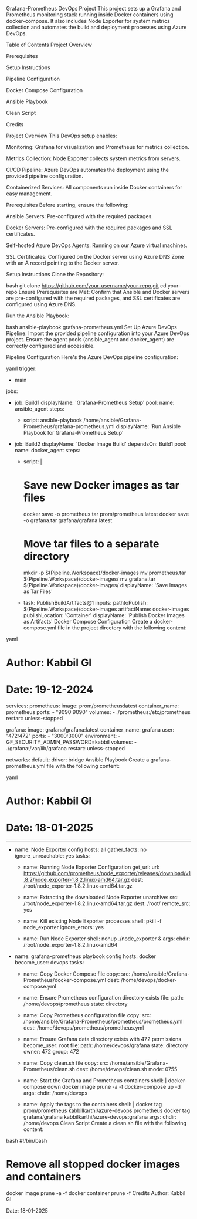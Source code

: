 Grafana-Prometheus DevOps Project
This project sets up a Grafana and Prometheus monitoring stack running inside Docker containers using docker-compose. It also includes Node Exporter for system metrics collection and automates the build and deployment processes using Azure DevOps.

Table of Contents
Project Overview

Prerequisites

Setup Instructions

Pipeline Configuration

Docker Compose Configuration

Ansible Playbook

Clean Script

Credits

Project Overview
This DevOps setup enables:

Monitoring: Grafana for visualization and Prometheus for metrics collection.

Metrics Collection: Node Exporter collects system metrics from servers.

CI/CD Pipeline: Azure DevOps automates the deployment using the provided pipeline configuration.

Containerized Services: All components run inside Docker containers for easy management.

Prerequisites
Before starting, ensure the following:

Ansible Servers: Pre-configured with the required packages.

Docker Servers: Pre-configured with the required packages and SSL certificates.

Self-hosted Azure DevOps Agents: Running on our Azure virtual machines.

SSL Certificates: Configured on the Docker server using Azure DNS Zone with an A record pointing to the Docker server.

Setup Instructions
Clone the Repository:

bash
git clone https://github.com/your-username/your-repo.git
cd your-repo
Ensure Prerequisites are Met: Confirm that Ansible and Docker servers are pre-configured with the required packages, and SSL certificates are configured using Azure DNS.

Run the Ansible Playbook:

bash
ansible-playbook grafana-prometheus.yml
Set Up Azure DevOps Pipeline: Import the provided pipeline configuration into your Azure DevOps project. Ensure the agent pools (ansible_agent and docker_agent) are correctly configured and accessible.

Pipeline Configuration
Here's the Azure DevOps pipeline configuration:

yaml
trigger:
  - main

jobs:
  - job: Build1
    displayName: 'Grafana-Prometheus Setup'
    pool:
      name: ansible_agent
    steps:
    - script: ansible-playbook /home/ansible/Grafana-Prometheus/grafana-prometheus.yml
      displayName: 'Run Ansible Playbook for Grafana-Prometheus Setup'

  - job: Build2
    displayName: 'Docker Image Build'
    dependsOn: Build1
    pool:
      name: docker_agent
    steps:
    - script: |      
        # Save new Docker images as tar files
        docker save -o prometheus.tar prom/prometheus:latest
        docker save -o grafana.tar grafana/grafana:latest
        
        # Move tar files to a separate directory
        mkdir -p $(Pipeline.Workspace)/docker-images
        mv prometheus.tar $(Pipeline.Workspace)/docker-images/
        mv grafana.tar $(Pipeline.Workspace)/docker-images/
      displayName: 'Save Images as Tar Files'

    - task: PublishBuildArtifacts@1
      inputs:
        pathtoPublish: $(Pipeline.Workspace)/docker-images
        artifactName: docker-images
        publishLocation: 'Container'
      displayName: 'Publish Docker Images as Artifacts'
Docker Compose Configuration
Create a docker-compose.yml file in the project directory with the following content:

yaml
# Author: Kabbil GI
# Date: 19-12-2024

services:
  prometheus:
    image: prom/prometheus:latest
    container_name: prometheus
    ports:
      - "9090:9090"
    volumes:
      - ./prometheus:/etc/prometheus
    restart: unless-stopped

  grafana:
    image: grafana/grafana:latest
    container_name: grafana
    user: "472:472"
    ports:
      - "3000:3000"
    environment:
      - GF_SECURITY_ADMIN_PASSWORD=kabbil
    volumes:
      - ./grafana:/var/lib/grafana
    restart: unless-stopped

networks:
  default:
    driver: bridge
Ansible Playbook
Create a grafana-prometheus.yml file with the following content:

yaml
# Author: Kabbil GI
# Date: 18-01-2025
---
- name: Node Exporter config
  hosts: all
  gather_facts: no
  ignore_unreachable: yes
  tasks:
    - name: Running Node Exporter Configuration
      get_url:
        url: https://github.com/prometheus/node_exporter/releases/download/v1.8.2/node_exporter-1.8.2.linux-amd64.tar.gz
        dest: /root/node_exporter-1.8.2.linux-amd64.tar.gz

    - name: Extracting the downloaded Node Exporter
      unarchive:
        src: /root/node_exporter-1.8.2.linux-amd64.tar.gz 
        dest: /root/
        remote_src: yes

    - name: Kill existing Node Exporter processes 
      shell: pkill -f node_exporter 
      ignore_errors: yes
    
    - name: Run Node Exporter
      shell: nohup ./node_exporter &
      args:
        chdir: /root/node_exporter-1.8.2.linux-amd64

- name: grafana-prometheus playbook config
  hosts: docker
  become_user: devops
  tasks:
    - name: Copy Docker Compose file
      copy:
        src: /home/ansible/Grafana-Prometheus/docker-compose.yml
        dest: /home/devops/docker-compose.yml

    - name: Ensure Prometheus configuration directory exists
      file:
        path: /home/devops/prometheus
        state: directory

    - name: Copy Prometheus configuration file
      copy:
        src: /home/ansible/Grafana-Prometheus/prometheus/prometheus.yml
        dest: /home/devops/prometheus/prometheus.yml

    - name: Ensure Grafana data directory exists with 472 permissions
      become_user: root
      file:
        path: /home/devops/grafana
        state: directory
        owner: 472
        group: 472
    
    - name: Copy clean.sh file
      copy: 
        src: /home/ansible/Grafana-Prometheus/clean.sh
        dest: /home/devops/clean.sh
        mode: 0755
      
    - name: Start the Grafana and Prometheus containers 
      shell: |
        docker-compose down
        docker image prune -a -f
        docker-compose up -d
      args:
        chdir: /home/devops
    
    - name: Apply the tags to the containers
      shell: |
        docker tag prom/prometheus kabbilkarthi/azure-devops:prometheus
        docker tag grafana/grafana kabbilkarthi/azure-devops:grafana
      args:
        chdir: /home/devops
Clean Script
Create a clean.sh file with the following content:

bash
#!/bin/bash

# Remove all stopped docker images and containers

docker image prune -a -f
docker container prune -f
Credits
Author: Kabbil GI

Date: 18-01-2025
